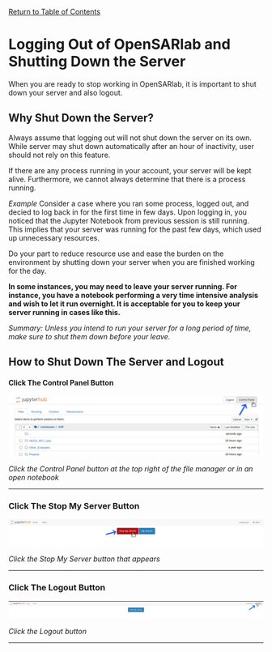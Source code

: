 [Return to Table of Contents](../user.md)

# Logging Out of OpenSARlab and Shutting Down the Server

<!-- definitive statement > suggestion  -->
When you are ready to stop working in OpenSARlab, it is important to shut down your server and also logout.

<!-- Should we still include potential auto shutdown? -->
## Why Shut Down the Server?
<!--prev
 If the server is inactive for an hour, it will shut down automatically, but users should not rely upon this feature.  -->

Always assume that logging out will not shut down the server on its own. While server may shut down automatically after an hour of inactivity, user should not rely on this feature. 

If there are any process running in your account, your server will be kept alive. Furthermore, we cannot always determine that there is a process running.

*Example* Consider a case where you ran some process, logged out, and decied to log back in for the first time in few days. Upon logging in, you noticed that the Jupyter Notebook from previous session is still running. This implies that your server was running for the past few days, which used up unnecessary resources.

<!-- prev
 If there are any process running in your account, they will keep your server alive, and it is not always apparent that there is a process running. If you login for the first time in a day or two and notice that a Jupyter Notebook is still running, your server ran that whole time.  -->

Do your part to reduce resource use and ease the burden on the environment by shutting down your server when you are finished working for the day. 

**In some instances, you may need to leave your server running. For instance, you have a notebook performing a very time intensive analysis and wish to let it run overnight. It is acceptable for you to keep your server running in cases like this.**

*Summary: Unless you intend to run your server for a long period of time, make sure to shut them down before your leave.* 

## How to Shut Down The Server and Logout

#### Click The Control Panel Button

![Click the Control Panel button](../assets/control_panel.png)

*Click the Control Panel button at the top right of the file manager or in an open notebook*

---

### Click The Stop My Server Button

![Click the Stop My Server button](../assets/stop_my_server.png)

*Click the Stop My Server button that appears*

---

### Click The Logout Button

![Click the Logout button](../assets/logout_2.png)

*Click the Logout button*

---


 